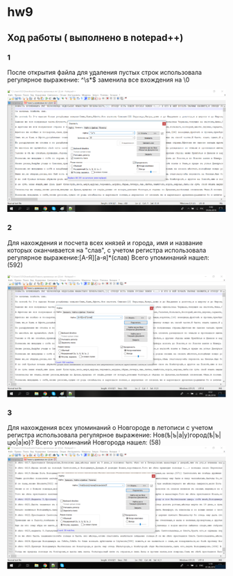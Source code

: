 # hw9
## Ход работы ( выполнено в notepad++)

### 1
После открытия файла для удаления пустых строк использовала регулярное выражение: ^\s*$ заменила все вхождения на \0

![](https://github.com/polinakozh/hw9/blob/master/%D0%91%D0%B5%D0%B7%D1%8B%D0%BC%D1%8F%D0%BD%D0%BD%D1%8B%D0%B9.png)

### 2
Для нахождения и посчета всех князей и города, имя и название которых оканчивается на "слав", с учетом регистра использовала регулярное выражение:[А-Я][а-я]*(слав)
Всего упоминаний нашел: (592)

![](https://github.com/polinakozh/hw9/blob/master/%D0%91%D0%B5%D0%B7%D1%8B%D0%BC%D1%8F%D0%BD%D0%BD%D1%8B%D0%B9%201.png)

### 3
Для нахождения всех упоминаний о Новгороде в летописи с учетом регистра использовала регулярное выражение: Нов(ѣ|ъ|а|у)город(ѣ|ъ|цю|а|ю)?
Всего упоминаний Новгорода нашел: (58)
![](https://github.com/polinakozh/hw9/blob/master/%D0%91%D0%B5%D0%B7%D1%8B%D0%BC%D1%8F%D0%BD%D0%BD%D1%8B%D0%B93.png)
